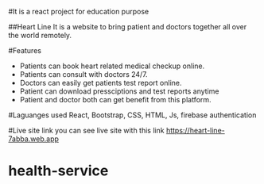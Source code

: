 #It is a react project for education purpose

##Heart Line
It is a website to bring patient and doctors together all over the world remotely.

#Features
* Patients can book heart related medical checkup online.
* Patients can consult with doctors 24/7.
* Doctors can easily get patients test report online.
* Patient can download pressciptions and test reports anytime
* Patient and doctor both can get benefit from this platform.


#Laguanges used
React, Bootstrap, CSS, HTML, Js, firebase authentication

#Live site link
you can see live site with this link
 https://heart-line-7abba.web.app



# health-service
